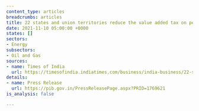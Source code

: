 ```yaml
---
content_type: articles
breadcrumbs: articles
title: 22 states and union territories reduce the value added tax on petrol and diesel
date: 2021-11-10 05:00:00 +0000
states: []
sectors:
- Energy
subsectors:
- Oil and Gas
sources:
- name: Times of India
  url: https://timesofindia.indiatimes.com/business/india-business/22-states/-uts-so-far-have-reduced-vat-on-petrol-diesel-centre/articleshow/87543527.cms
details:
- name: Press Release
  url: https://pib.gov.in/PressReleasePage.aspx?PRID=1769621
is_analysis: false

---
```


